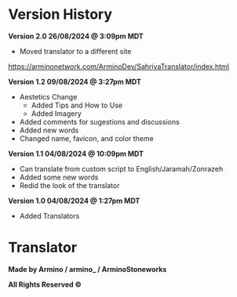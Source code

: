 # Version History

**Version 2.0 26/08/2024 @ 3:09pm MDT**

- Moved translator to a different site

https://arminonetwork.com/ArminoDev/SahriyaTranslator/index.html


**Version 1.2 09/08/2024 @ 3:27pm MDT**

- Aestetics Change
  - Added Tips and How to Use
  - Added Imagery
- Added comments for sugestions and discussions
- Added new words
- Changed name, favicon, and color theme


**Version 1.1 04/08/2024 @ 10:09pm MDT**

- Can translate from custom script to English/Jaramah/Zonrazeh
- Added some new words
- Redid the look of the translator


**Version 1.0 04/08/2024 @ 1:27pm MDT**

- Added Translators


# Translator 
**Made by Armino / armino_ / ArminoStoneworks**

**All Rights Reserved ©**
